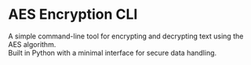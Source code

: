 # AES Encryption CLI

A simple command-line tool for encrypting and decrypting text using the AES algorithm.  
Built in Python with a minimal interface for secure data handling.  


